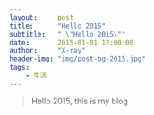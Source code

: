 ```yaml
---
layout:     post
title:      "Hello 2015"
subtitle:   " \"Hello 2015\""
date:       2015-01-01 12:00:00
author:     "X-ray"
header-img: "img/post-bg-2015.jpg"
tags:
    - 生活
---
```




> Hello 2015, this is my blog


















































